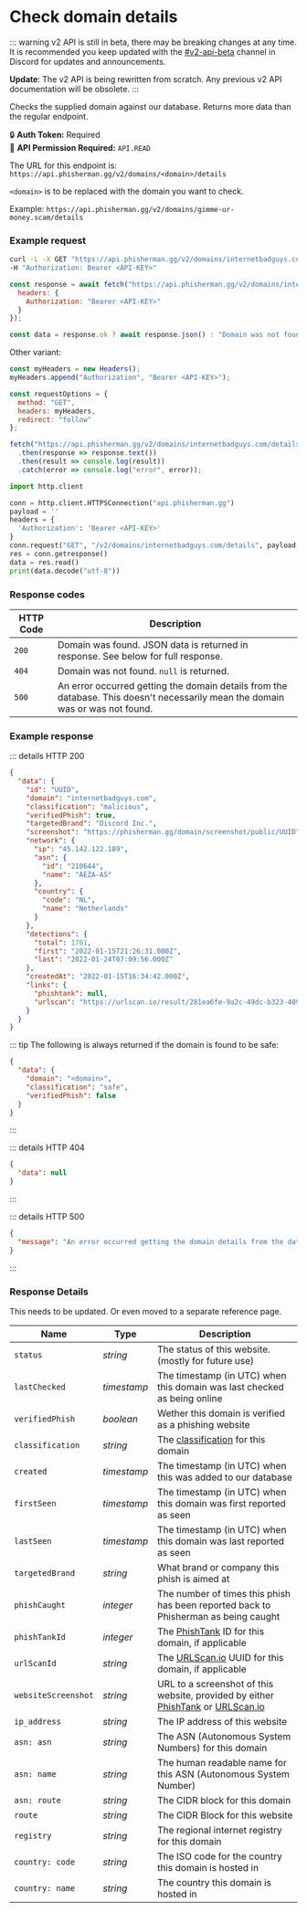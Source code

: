 # Check domain details <Badge type="tip" text="GET" vertical="middle" />

::: warning
v2 API is still in beta, there may be breaking changes at any time. It is recommended you keep updated with the [#v2-api-beta](https://discord.com/channels/878130674844979210/904090622208663632) channel in Discord for updates and announcements.

**Update**: The v2 API is being rewritten from scratch. Any previous v2 API documentation will be obsolete.
:::

Checks the supplied domain against our database. Returns more data than the regular endpoint.

:lock: **Auth Token:** Required  
:key: **API Permission Required:** `API.READ`

The URL for this endpoint is: `https://api.phisherman.gg/v2/domains/<domain>/details`

`<domain>` is to be replaced with the domain you want to check.

Example: `https://api.phisherman.gg/v2/domains/gimme-ur-money.scam/details`

### Example request

<CodeGroup>
  <CodeGroupItem title="CURL" active>

```bash
curl -L -X GET "https://api.phisherman.gg/v2/domains/internetbadguys.com/details" \
-H "Authorization: Bearer <API-KEY>"
```

</CodeGroupItem>

  <CodeGroupItem title="JS">

```js
const response = await fetch("https://api.phisherman.gg/v2/domains/internetbadguys.com/details", {
  headers: {
    Authorization: "Bearer <API-KEY>"
  }
});

const data = response.ok ? await response.json() : "Domain was not found or an error occurred.";
```

Other variant:

```js
const myHeaders = new Headers();
myHeaders.append("Authorization", "Bearer <API-KEY>");

const requestOptions = {
  method: "GET",
  headers: myHeaders,
  redirect: "follow"
};

fetch("https://api.phisherman.gg/v2/domains/internetbadguys.com/details", requestOptions)
  .then(response => response.text())
  .then(result => console.log(result))
  .catch(error => console.log("error", error));
```

  </CodeGroupItem>

  <CodeGroupItem title="Python">

```py
import http.client

conn = http.client.HTTPSConnection("api.phisherman.gg")
payload = ''
headers = {
  'Authorization': 'Bearer <API-KEY>'
}
conn.request("GET", "/v2/domains/internetbadguys.com/details", payload, headers)
res = conn.getresponse()
data = res.read()
print(data.decode("utf-8"))
```

  </CodeGroupItem>

</CodeGroup>

### Response codes

| HTTP Code | Description                                                                                                                    |
| --------- | ------------------------------------------------------------------------------------------------------------------------------ |
| `200`     | Domain was found. JSON data is returned in response. See below for full response.                                              |
| `404`     | Domain was not found. `null` is returned.                                                                                      |
| `500`     | An error occurred getting the domain details from the database. This doesn't necessarily mean the domain was or was not found. |

### Example response

::: details HTTP 200

```json
{
  "data": {
    "id": "UUID",
    "domain": "internetbadguys.com",
    "classification": "malicious",
    "verifiedPhish": true,
    "targetedBrand": "Discord Inc.",
    "screenshot": "https://phisherman.gg/domain/screenshot/public/UUID",
    "network": {
      "ip": "45.142.122.189",
      "asn": {
        "id": "210644",
        "name": "AEZA-AS"
      },
      "country": {
        "code": "NL",
        "name": "Netherlands"
      }
    },
    "detections": {
      "total": 1701,
      "first": "2022-01-15T21:26:31.000Z",
      "last": "2022-01-24T07:09:56.000Z"
    },
    "createdAt": "2022-01-15T16:34:42.000Z",
    "links": {
      "phishtank": null,
      "urlscan": "https://urlscan.io/result/281ea6fe-9a2c-49dc-b323-40977ab36a22"
    }
  }
}
```

::: tip The following is always returned if the domain is found to be safe:

```json
{
  "data": {
    "domain": "<domain>",
    "classification": "safe",
    "verifiedPhish": false
  }
}
```

:::

::: details HTTP 404

```json
{
  "data": null
}
```

:::

::: details HTTP 500

```json
{
  "message": "An error occurred getting the domain details from the database."
}
```

:::

### Response Details

This needs to be updated. Or even moved to a separate reference page.

| Name                | Type        | Description                                                                                                                          |
| ------------------- | ----------- | ------------------------------------------------------------------------------------------------------------------------------------ |
| `status`            | _string_    | The status of this website. (mostly for future use)                                                                                  |
| `lastChecked`       | _timestamp_ | The timestamp (in UTC) when this domain was last checked as being online                                                             |
| `verifiedPhish`     | _boolean_   | Wether this domain is verified as a phishing website                                                                                 |
| `classification`    | _string_    | The [classification](/guide/domain-classifications.md) for this domain                                                               |
| `created`           | _timestamp_ | The timestamp (in UTC) when this was added to our database                                                                           |
| `firstSeen`         | _timestamp_ | The timestamp (in UTC) when this domain was first reported as seen                                                                   |
| `lastSeen`          | _timestamp_ | The timestamp (in UTC) when this domain was last reported as seen                                                                    |
| `targetedBrand`     | _string_    | What brand or company this phish is aimed at                                                                                         |
| `phishCaught`       | _integer_   | The number of times this phish has been reported back to Phisherman as being caught                                                  |
| `phishTankId`       | _integer_   | The [PhishTank](https://www.phishtank.com/) ID for this domain, if applicable                                                        |
| `urlScanId`         | _string_    | The [URLScan.io](https://urlscan.io/) UUID for this domain, if applicable                                                            |
| `websiteScreenshot` | _string_    | URL to a screenshot of this website, provided by either [PhishTank](https://www.phishtank.com/) or [URLScan.io](https://urlscan.io/) |
| `ip_address`        | _string_    | The IP address of this website                                                                                                       |
| `asn: asn`          | _string_    | The ASN (Autonomous System Numbers) for this domain                                                                                  |
| `asn: name`         | _string_    | The human readable name for this ASN (Autonomous System Number)                                                                      |
| `asn: route`        | _string_    | The CIDR block for this domain                                                                                                       |
| `route`             | _string_    | The CIDR Block for this website                                                                                                      |
| `registry`          | _string_    | The regional internet registry for this domain                                                                                       |
| `country: code`     | _string_    | The ISO code for the country this domain is hosted in                                                                                |
| `country: name`     | _string_    | The country this domain is hosted in                                                                                                 |

